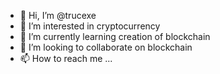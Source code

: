 - 👋 Hi, I’m @trucexe
- 👀 I’m interested in cryptocurrency
- 🌱 I’m currently learning creation of blockchain
- 💞️ I’m looking to collaborate on blockchain
- 📫 How to reach me ...

<!---
trucexe/trucexe is a ✨ special ✨ repository because its `README.md` (this file) appears on your GitHub profile.
You can click the Preview link to take a look at your changes.
--->
